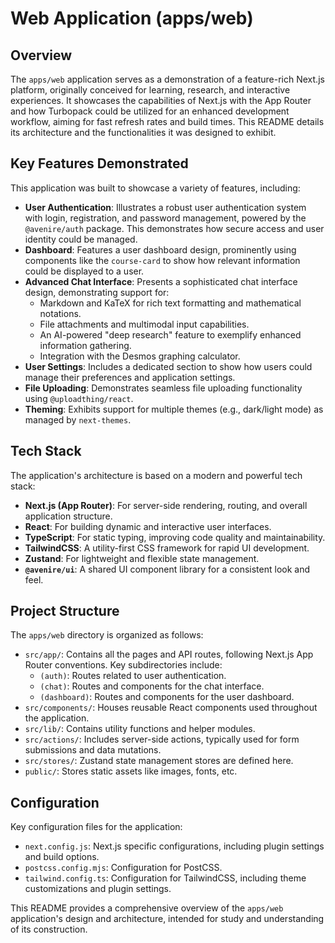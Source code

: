 # Web Application (apps/web)

## Overview

The `apps/web` application serves as a demonstration of a feature-rich Next.js platform, originally conceived for learning, research, and interactive experiences. It showcases the capabilities of Next.js with the App Router and how Turbopack could be utilized for an enhanced development workflow, aiming for fast refresh rates and build times. This README details its architecture and the functionalities it was designed to exhibit.

## Key Features Demonstrated

This application was built to showcase a variety of features, including:

-   **User Authentication**: Illustrates a robust user authentication system with login, registration, and password management, powered by the `@avenire/auth` package. This demonstrates how secure access and user identity could be managed.
-   **Dashboard**: Features a user dashboard design, prominently using components like the `course-card` to show how relevant information could be displayed to a user.
-   **Advanced Chat Interface**: Presents a sophisticated chat interface design, demonstrating support for:
    -   Markdown and KaTeX for rich text formatting and mathematical notations.
    -   File attachments and multimodal input capabilities.
    -   An AI-powered "deep research" feature to exemplify enhanced information gathering.
    -   Integration with the Desmos graphing calculator.
-   **User Settings**: Includes a dedicated section to show how users could manage their preferences and application settings.
-   **File Uploading**: Demonstrates seamless file uploading functionality using `@uploadthing/react`.
-   **Theming**: Exhibits support for multiple themes (e.g., dark/light mode) as managed by `next-themes`.

## Tech Stack

The application's architecture is based on a modern and powerful tech stack:

-   **Next.js (App Router)**: For server-side rendering, routing, and overall application structure.
-   **React**: For building dynamic and interactive user interfaces.
-   **TypeScript**: For static typing, improving code quality and maintainability.
-   **TailwindCSS**: A utility-first CSS framework for rapid UI development.
-   **Zustand**: For lightweight and flexible state management.
-   **`@avenire/ui`**: A shared UI component library for a consistent look and feel.

## Project Structure

The `apps/web` directory is organized as follows:

-   `src/app/`: Contains all the pages and API routes, following Next.js App Router conventions. Key subdirectories include:
    -   `(auth)`: Routes related to user authentication.
    -   `(chat)`: Routes and components for the chat interface.
    -   `(dashboard)`: Routes and components for the user dashboard.
-   `src/components/`: Houses reusable React components used throughout the application.
-   `src/lib/`: Contains utility functions and helper modules.
-   `src/actions/`: Includes server-side actions, typically used for form submissions and data mutations.
-   `src/stores/`: Zustand state management stores are defined here.
-   `public/`: Stores static assets like images, fonts, etc.

## Configuration

Key configuration files for the application:

-   `next.config.js`: Next.js specific configurations, including plugin settings and build options.
-   `postcss.config.mjs`: Configuration for PostCSS.
-   `tailwind.config.ts`: Configuration for TailwindCSS, including theme customizations and plugin settings.

This README provides a comprehensive overview of the `apps/web` application's design and architecture, intended for study and understanding of its construction.
